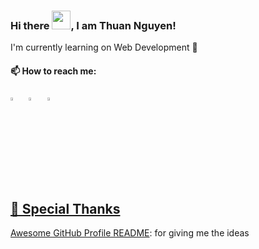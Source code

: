 <!-- <p align="center">
  <img src="https://github.com/ThuanNguyen1210/ThuanNguyen1210/raw/main/assets/intro.gif" alt="Hi, I'm Thuan Nguyen 👋 I'm a 🚀 I'm a student at HCMUT">
</p> -->
### Hi there <img src="https://raw.githubusercontent.com/MartinHeinz/MartinHeinz/master/wave.gif" width="30px">, I am Thuan Nguyen!


I'm currently learning on Web Development 🚀


#### 📫 How to reach me: 
  [<img src="https://img.icons8.com/color/48/000000/linkedin.png" width="3.5%"/>](https://www.linkedin.com/in/thuan-nguyen-82a66119a/)  &nbsp; 
  [<img src="https://img.icons8.com/fluent/48/000000/facebook-new.png" width="3.5%"/>](https://www.facebook.com/ngocthuan1210/)  &nbsp; 
  <a href="mailto:thuannguyen121000@gmail.com"> <img src="https://img.icons8.com/fluent/48/000000/gmail.png" width="3.5%"/>
  <p align="left">

<!-- 
#### ⚡ Technologies:  

<code><img height="20" src="https://raw.githubusercontent.com/github/explore/80688e429a7d4ef2fca1e82350fe8e3517d3494d/topics/javascript/javascript.png"></code>
<code><img height="20" src="https://raw.githubusercontent.com/github/explore/80688e429a7d4ef2fca1e82350fe8e3517d3494d/topics/react/react.png"></code>
<code><img height="20" src="https://raw.githubusercontent.com/github/explore/80688e429a7d4ef2fca1e82350fe8e3517d3494d/topics/nodejs/nodejs.png"></code>
<code><img height="20" src="https://raw.githubusercontent.com/github/explore/80688e429a7d4ef2fca1e82350fe8e3517d3494d/topics/cpp/cpp.png"></code>
<code><img height="20" src="https://raw.githubusercontent.com/github/explore/80688e429a7d4ef2fca1e82350fe8e3517d3494d/topics/python/python.png"></code>
<code><img height="20" src="https://raw.githubusercontent.com/github/explore/80688e429a7d4ef2fca1e82350fe8e3517d3494d/topics/git/git.png"></code> -->

## 🙇 Special Thanks
[Awesome GitHub Profile README](https://github.com/abhisheknaiidu/awesome-github-profile-readme): for giving me the ideas
